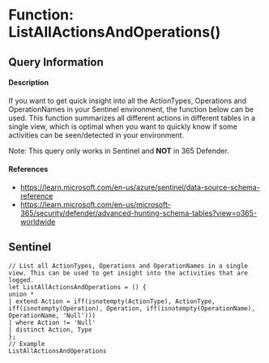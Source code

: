 # Function: ListAllActionsAndOperations()

## Query Information

#### Description
If you want to get quick insight into all the ActionTypes, Operations and OperationNames in your Sentinel environment, the function below can be used. This function summarizes all different actions in different tables in a single view, which is optimal when you want to quickly know if some activities can be seen/detected in your environment.

Note: This query only works in Sentinel and **NOT** in 365 Defender.

#### References
- https://learn.microsoft.com/en-us/azure/sentinel/data-source-schema-reference
- https://learn.microsoft.com/en-us/microsoft-365/security/defender/advanced-hunting-schema-tables?view=o365-worldwide

## Sentinel
```
// List all ActionTypes, Operations and OperationNames in a single view. This can be used to get insight into the activities that are logged.
let ListAllActionsAndOperations = () {
union *
| extend Action = iff(isnotempty(ActionType), ActionType, iff(isnotempty(Operation), Operation, iff(isnotempty(OperationName), OperationName, 'Null')))
| where Action != 'Null'
| distinct Action, Type
};
// Example
ListAllActionsAndOperations
```